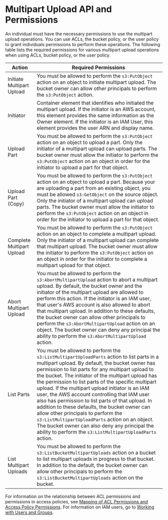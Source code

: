 # Multipart Upload API and Permissions<a name="mpuAndPermissions"></a>

An individual must have the necessary permissions to use the multipart upload operations\. You can use ACLs, the bucket policy, or the user policy to grant individuals permissions to perform these operations\. The following table lists the required permissions for various multipart upload operations when using ACLs, bucket policy, or the user policy\. 


| Action | Required Permissions | 
| --- | --- | 
|  Initiate Multipart Upload  |  You must be allowed to perform the `s3:PutObject` action on an object to initiate multipart upload\.  The bucket owner can allow other principals to perform the `s3:PutObject` action\.   | 
| Initiator | Container element that identifies who initiated the multipart upload\. If the initiator is an AWS account, this element provides the same information as the Owner element\. If the initiator is an IAM User, this element provides the user ARN and display name\. | 
| Upload Part | You must be allowed to perform the `s3:PutObject` action on an object to upload a part\.  Only the initiator of a multipart upload can upload parts\. The bucket owner must allow the initiator to perform the `s3:PutObject` action on an object in order for the initiator to upload a part for that object\. | 
| Upload Part \(Copy\) | You must be allowed to perform the `s3:PutObject` action on an object to upload a part\. Because your are uploading a part from an existing object, you must be allowed `s3:GetObject` on the source object\.  Only the initiator of a multipart upload can upload parts\. The bucket owner must allow the initiator to perform the `s3:PutObject` action on an object in order for the initiator to upload a part for that object\. | 
| Complete Multipart Upload | You must be allowed to perform the `s3:PutObject` action on an object to complete a multipart upload\.  Only the initiator of a multipart upload can complete that multipart upload\. The bucket owner must allow the initiator to perform the `s3:PutObject` action on an object in order for the initiator to complete a multipart upload for that object\. | 
| Abort Multipart Upload | You must be allowed to perform the `s3:AbortMultipartUpload` action to abort a multipart upload\.  By default, the bucket owner and the initiator of the multipart upload are allowed to perform this action\. If the initiator is an IAM user, that user's AWS account is also allowed to abort that multipart upload\. In addition to these defaults, the bucket owner can allow other principals to perform the `s3:AbortMultipartUpload` action on an object\. The bucket owner can deny any principal the ability to perform the `s3:AbortMultipartUpload` action\. | 
| List Parts | You must be allowed to perform the `s3:ListMultipartUploadParts` action to list parts in a multipart upload\. By default, the bucket owner has permission to list parts for any multipart upload to the bucket\. The initiator of the multipart upload has the permission to list parts of the specific multipart upload\. If the multipart upload initiator is an IAM user, the AWS account controlling that IAM user also has permission to list parts of that upload\.  In addition to these defaults, the bucket owner can allow other principals to perform the `s3:ListMultipartUploadParts` action on an object\. The bucket owner can also deny any principal the ability to perform the `s3:ListMultipartUploadParts` action\. | 
| List Multipart Uploads | You must be allowed to perform the `s3:ListBucketMultipartUploads` action on a bucket to list multipart uploads in progress to that bucket\. In addition to the default, the bucket owner can allow other principals to perform the `s3:ListBucketMultipartUploads` action on the bucket\. | 

For information on the relationship between ACL permissions and permissions in access policies, see [Mapping of ACL Permissions and Access Policy Permissions](acl-overview.md#acl-access-policy-permission-mapping)\. For information on IAM users, go to [Working with Users and Groups](http://docs.aws.amazon.com/IAM/latest/UserGuide/)\.